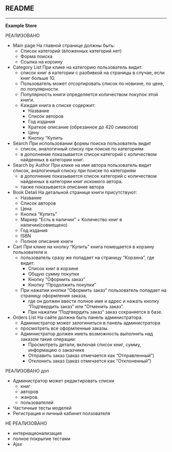 ## README
---
**Example Store**

РЕАЛИЗОВАНО

* Main page На главной странице должны быть:  
  + Список категорий (вложенных категорий нет)
  + Форма поиска
  + Ссылка на корзину
* Category List При клике на категорию пользователь видит:
  + список книг в категории с разбивкой на страницы в случае, если книг больше 10.
  + Пользователь может отсортировать список по новизне, по цене, по популярности.
  + Популярность книги определяется количеством покупок этой книги.
  + Каждая книга в списке содержит:
    + Название
    + Список авторов
    + Год издания
    + Краткое описание (обрезанное до 420 символов)
    + Цену
    + Кнопку “Купить
* Search При использовании формы поиска пользователь видит
  * список, аналогичный списку при поиске по категориям
  * в дополнение показывается список категорий с количеством найденных в категории книг.
* Search by Author При клике на имя автора пользователь видит список, аналогичный списку при поиске по 
категориям
  * в дополнение показывается список категорий с количеством  найденных в 
категории книг искомого автора.
  * также показывается описание автора
* Book Detail На детальной странице книги присутствуют:
  * Название
  * Список авторов
  * Цена
  * Кнопка “Купить”
  * Маркер “Есть в наличии” + Количество книг в наличии(совмещено)
  * Год издания
  * ISBN
  * Полное описание книги
* Cart При клике на кнопку “Купить” книга помещается в корзину пользователя и
  * пользователь сразу же попадает на страницу “Корзина”, где видит:
    * Список книг в корзине
    * Общую сумму покупки
    * Кнопку “Оформить заказ”
    * Кнопку “Продолжить покупки”
  * При нажатии кнопки “Оформить заказ” пользователь попадает на страницу оформления 
заказа,
    * где он должен ввести полное имя и адрес и нажать кнопку “Подтвердить заказ” 
или “Отменить заказ”.
    * При нажатии “Подтвердить заказ” заказ сохраняется в базе.
* Orders List На сайте должна быть панель администратора. 
  * Администратор может залогиниться в панель администратора 
  * просмотреть все оформленные заказы. 
  * Администратор должен иметь возможность выполнить над заказом такие операции:
    * Просмотреть детали, включая список книг, сумму, информацию о заказчике
    * Отправить заказ (заказ отмечается как “Отправленный”)
    * Отклонить заказ (заказ отмечается как “Отклоненный”)

РЕАЛИЗОВАНО доп
  * Администратор может редактировать списки
    * книг
    * авторов
    * жанров
    * пользователей
  * Частичные тесты моделей
  * Регистрация и личный кабинет ползователя


НЕ РЕАЛИЗОВАНО
  * интернационализация
  * полное покрытие тестами
  * Ajax
    
